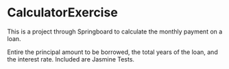 # CalculatorExercise

This is a project through Springboard to calculate the monthly payment on a loan.

Entire the principal amount to be borrowed, the total years of the loan, and the interest rate. Included are Jasmine Tests.
